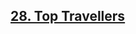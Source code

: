 <h2><a href="https://leetcode.com/problems/top-travellers/?envType=study-plan&id=sql-i">28.  Top Travellers